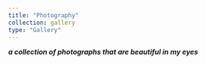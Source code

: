 ```yaml
---
title: "Photography"
collection: gallery
type: "Gallery"
---
```


***a collection of photographs that are beautiful in my eyes***